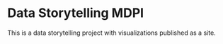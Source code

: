 # Data Storytelling MDPI
 This is a data storytelling project with visualizations published as a site.
